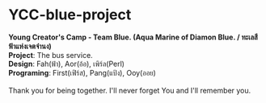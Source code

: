 # YCC-blue-project<br />
<b>Young Creator's Camp - Team Blue. (Aqua Marine of Diamon Blue. / ทะเลสีฟ้าแห่งเจตจำนง)</b><br />
<b>Project</b>: The bus service. <br />
<b>Design</b>: Fah(ฟ้า), Aor(อ้อ), เพิร์ล(Perl) <br />
<b>Programing</b>: First(เฟิร์ส), Pang(แป้ง), Ooy(ออย) <br /><br />
Thank you for being together. I'll never forget You and I'll remember you.

